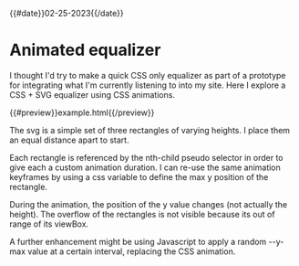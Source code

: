 {{#date}}02-25-2023{{/date}}
# Animated equalizer

I thought I'd try to make a quick CSS only equalizer as part of a prototype for integrating what I'm currently listening to into my site. Here I explore a CSS + SVG equalizer using CSS animations.

{{#preview}}example.html{{/preview}}

The svg is a simple set of three rectangles of varying heights. I place them an equal distance apart to start.

Each rectangle is referenced by the nth-child pseudo selector in order to give each a custom animation duration. I can re-use the same animation keyframes by using a css variable to define the max y position of the rectangle.

During the animation, the position of the y value changes (not actually the height). The overflow of the rectangles is not visible because its out of range of its viewBox.

A further enhancement might be using Javascript to apply a random --y-max value at a certain interval, replacing the CSS animation.
